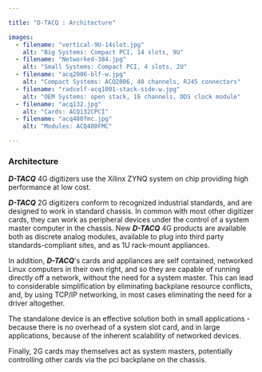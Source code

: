 ```yaml
---

title: "D-TACQ : Architecture"

images:
  - filename: "vertical-9U-14slot.jpg"
    alt: "Big Systems: Compact PCI, 14 slots, 9U"
  - filename: "Networked-384.jpg"
    alt: "Small Systems: Compact PCI, 4 slots, 2U"
  - filename: "acq2006-blf-w.jpg"
    alt: "Compact Systems: ACQ2006, 48 channels, RJ45 connectors"
  - filename: "radcelf-acq1001-stack-side-w.jpg"
    alt: "OEM Systems: open stack, 16 channels, DDS clock module"
  - filename: "acq132.jpg"
    alt: "Cards: ACQ132CPCI"
  - filename: "acq480fmc.jpg"
    alt: "Modules: ACQ480FMC"

---
```


### Architecture
***D-TACQ*** 4G digitizers use the Xilinx ZYNQ system on chip providing high performance at low cost.

***D-TACQ*** 2G digitizers conform to recognized industrial standards, and are designed to work in standard chassis. In common with most other digitizer cards, they can work as peripheral devices under the control of a system master computer in the chassis. New ***D-TACQ*** 4G products are available both as discrete analog modules, available to plug into third party standards-compliant sites, and as 1U rack-mount appliances.

In addition, ***D-TACQ***'s cards and appliances are self contained, networked Linux computers in their own right, and so they are capable of running directly off a network, without the need for a system master. This can lead to considerable simplification by eliminating backplane resource conflicts, and, by using TCP/IP networking, in most cases eliminating the need for a driver altogether. 

The standalone device is an effective solution both in small applications - because there is no overhead of a system slot card, and in large applications, because of the inherent scalability of networked devices. 

Finally, 2G cards may themselves act as system masters, potentially controlling other cards via the pci backplane on the chassis.